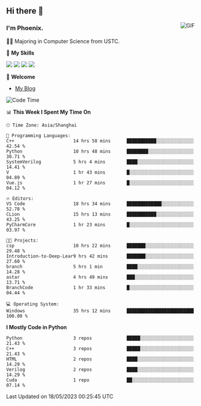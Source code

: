 ## Hi there 👋
<img align="right" alt="GIF" src="https://raw.githubusercontent.com/JoeyBling/JoeyBling/master/pic/pusheencode.gif" />

### I'm Phoenix.

👨‍🎓 Majoring in Computer Science from USTC.

🌟 **My Skills**

![](https://img.shields.io/badge/-Python-3e74a2?style=flat-square&logo=Python&logoColor=fff)
![](https://img.shields.io/badge/-C++-9f62a5?style=flat&logo=cplusplus&logoColor=white)
![](https://img.shields.io/badge/-Linux-185886?style=flat-square&logo=Linux&logoColor=fff)
![](https://img.shields.io/badge/-Rust-ff4136?style=flat-square&logo=Rust&logoColor=fff)

💬 **Welcome**

- [My Blog](https://ysy-phoenix.github.io/)

<!--START_SECTION:waka-->
![Code Time](http://img.shields.io/badge/Code%20Time-173%20hrs%203%20mins-blue)

📊 **This Week I Spent My Time On** 

```text
🕑︎ Time Zone: Asia/Shanghai

💬 Programming Languages: 
C++                      14 hrs 58 mins      ███████████░░░░░░░░░░░░░░   42.54 % 
Python                   10 hrs 48 mins      ████████░░░░░░░░░░░░░░░░░   30.71 % 
SystemVerilog            5 hrs 4 mins        ████░░░░░░░░░░░░░░░░░░░░░   14.41 % 
V                        1 hr 43 mins        █░░░░░░░░░░░░░░░░░░░░░░░░   04.89 % 
Vue.js                   1 hr 27 mins        █░░░░░░░░░░░░░░░░░░░░░░░░   04.12 % 

🔥 Editors: 
VS Code                  18 hrs 34 mins      █████████████░░░░░░░░░░░░   52.78 % 
CLion                    15 hrs 13 mins      ███████████░░░░░░░░░░░░░░   43.25 % 
PyCharmCore              1 hr 23 mins        █░░░░░░░░░░░░░░░░░░░░░░░░   03.97 % 

🐱‍💻 Projects: 
csp                      10 hrs 22 mins      ███████░░░░░░░░░░░░░░░░░░   29.48 % 
Introduction-to-Deep-Lear9 hrs 42 mins       ███████░░░░░░░░░░░░░░░░░░   27.60 % 
branch                   5 hrs 1 min         ████░░░░░░░░░░░░░░░░░░░░░   14.28 % 
astar                    4 hrs 49 mins       ███░░░░░░░░░░░░░░░░░░░░░░   13.71 % 
BranchCode               1 hr 33 mins        █░░░░░░░░░░░░░░░░░░░░░░░░   04.44 % 

💻 Operating System: 
Windows                  35 hrs 12 mins      █████████████████████████   100.00 % 
```

**I Mostly Code in Python** 

```text
Python                   3 repos             █████░░░░░░░░░░░░░░░░░░░░   21.43 % 
C++                      3 repos             █████░░░░░░░░░░░░░░░░░░░░   21.43 % 
HTML                     2 repos             ████░░░░░░░░░░░░░░░░░░░░░   14.29 % 
Verilog                  2 repos             ████░░░░░░░░░░░░░░░░░░░░░   14.29 % 
Cuda                     1 repo              ██░░░░░░░░░░░░░░░░░░░░░░░   07.14 % 
```




 Last Updated on 18/05/2023 00:25:45 UTC
<!--END_SECTION:waka-->

<!--
**ysy-phoenix/ysy-phoenix** is a ✨ _special_ ✨ repository because its `README.md` (this file) appears on your GitHub profile.

Here are some ideas to get you started:

- 🔭 I’m currently working on ...
- 🌱 I’m currently learning ...
- 👯 I’m looking to collaborate on ...
- 🤔 I’m looking for help with ...
- 💬 Ask me about ...
- 📫 How to reach me: ...
- 😄 Pronouns: ...
- ⚡ Fun fact: ...
-->
